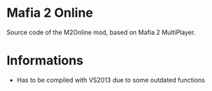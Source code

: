 # Mafia 2 Online
Source code of the M2Online mod, based on Mafia 2 MultiPlayer.

# Informations
- Has to be compiled with VS2013 due to some outdated functions
